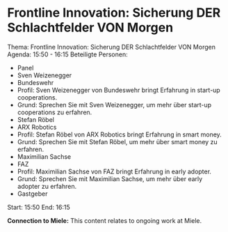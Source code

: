 # Frontline Innovation: Sicherung DER Schlachtfelder VON Morgen
Thema: Frontline Innovation: Sicherung DER Schlachtfelder VON Morgen
Agenda: 15:50 - 16:15
Beteiligte Personen:
- Panel
- Sven Weizenegger
- Bundeswehr
- Profil: Sven Weizenegger von Bundeswehr bringt Erfahrung in start-up cooperations.
- Grund: Sprechen Sie mit Sven Weizenegger, um mehr über start-up cooperations zu erfahren.
- Stefan Röbel
- ARX Robotics
- Profil: Stefan Röbel von ARX Robotics bringt Erfahrung in smart money.
- Grund: Sprechen Sie mit Stefan Röbel, um mehr über smart money zu erfahren.
- Maximilian Sachse
- FAZ
- Profil: Maximilian Sachse von FAZ bringt Erfahrung in early adopter.
- Grund: Sprechen Sie mit Maximilian Sachse, um mehr über early adopter zu erfahren.
- Gastgeber

Start: 15:50
End: 16:15

**Connection to Miele:** This content relates to ongoing work at Miele.
